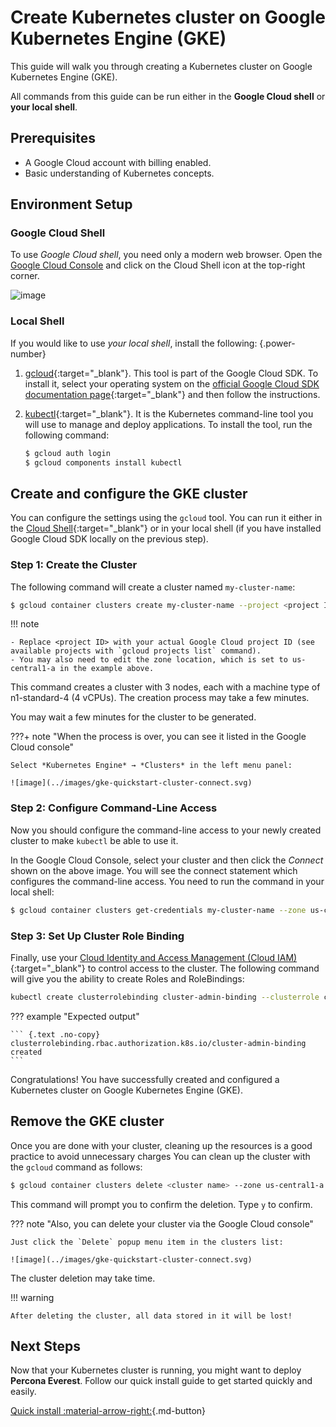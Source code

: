 # Create Kubernetes cluster on Google Kubernetes Engine (GKE)

This guide will walk you through creating a Kubernetes cluster on Google Kubernetes Engine (GKE).

All commands from this guide can be run either in the **Google Cloud shell** or **your local shell**.

## Prerequisites

- A Google Cloud account with billing enabled.
- Basic understanding of Kubernetes concepts.

## Environment Setup

### Google Cloud Shell

To use _Google Cloud shell_, you need only a modern web browser. Open the [Google Cloud Console](https://console.cloud.google.com/) and click on the Cloud Shell icon at the top-right corner.

![image](../images/gke-activate-cloud-shell.svg)

### Local Shell

If you would like to use _your local shell_, install the following:
{.power-number}

1. [gcloud](https://cloud.google.com/sdk/docs/quickstarts){:target="\_blank"}. This tool is
   part of the Google Cloud SDK. To install it, select your operating
   system on the [official Google Cloud SDK documentation page](https://cloud.google.com/sdk/docs){:target="\_blank"}
   and then follow the instructions.

2. [kubectl](https://cloud.google.com/kubernetes-engine/docs/quickstart#choosing_a_shell){:target="\_blank"}.
   It is the Kubernetes command-line tool you will use to manage and deploy
   applications. To install the tool, run the following command:

   ```{.bash data-prompt="$" }
   $ gcloud auth login
   $ gcloud components install kubectl
   ```

## Create and configure the GKE cluster

You can configure the settings using the `gcloud` tool. You can run it either in
the [Cloud Shell](https://cloud.google.com/shell/docs/quickstart){:target="\_blank"} or in your
local shell (if you have installed Google Cloud SDK locally on the previous
step).

### Step 1: Create the Cluster

The following command will create a cluster named `my-cluster-name`:

```{.bash data-prompt="$" }
$ gcloud container clusters create my-cluster-name --project <project ID> --zone us-central1-a --cluster-version 1.27 --machine-type n1-standard-4 --num-nodes=3
```

!!! note

    - Replace <project ID> with your actual Google Cloud project ID (see available projects with `gcloud projects list` command).
    - You may also need to edit the zone location, which is set to us-central1-a in the example above.

This command creates a cluster with 3 nodes, each with a machine type of n1-standard-4 (4 vCPUs). The creation process may take a few minutes.

You may wait a few minutes for the cluster to be generated.

???+ note "When the process is over, you can see it listed in the Google Cloud console"

    Select *Kubernetes Engine* → *Clusters* in the left menu panel:

    ![image](../images/gke-quickstart-cluster-connect.svg)

### Step 2: Configure Command-Line Access

Now you should configure the command-line access to your newly created cluster
to make `kubectl` be able to use it.

In the Google Cloud Console, select your cluster and then click the _Connect_
shown on the above image. You will see the connect statement which configures
the command-line access. You need to run the
command in your local shell:

```{.bash data-prompt="$" }
$ gcloud container clusters get-credentials my-cluster-name --zone us-central1-a --project <project name>
```

### Step 3: Set Up Cluster Role Binding

Finally, use your [Cloud Identity and Access Management (Cloud IAM)](https://cloud.google.com/iam){:target="\_blank"}
to control access to the cluster. The following command will give you the
ability to create Roles and RoleBindings:

```sh
kubectl create clusterrolebinding cluster-admin-binding --clusterrole cluster-admin --user $(gcloud config get-value core/account)
```

??? example "Expected output"

    ``` {.text .no-copy}
    clusterrolebinding.rbac.authorization.k8s.io/cluster-admin-binding created
    ```

Congratulations! You have successfully created and configured a Kubernetes cluster on Google Kubernetes Engine (GKE).

## Remove the GKE cluster

Once you are done with your cluster, cleaning up the resources is a good practice to avoid unnecessary charges
You can clean up the cluster with the `gcloud` command as follows:

```{.bash data-prompt="$" }
$ gcloud container clusters delete <cluster name> --zone us-central1-a --project <project ID>

```

This command will prompt you to confirm the deletion. Type `y` to confirm.

??? note "Also, you can delete your cluster via the Google Cloud console"

    Just click the `Delete` popup menu item in the clusters list:

    ![image](../images/gke-quickstart-cluster-connect.svg)

The cluster deletion may take time.

!!! warning

    After deleting the cluster, all data stored in it will be lost!

## Next Steps

Now that your Kubernetes cluster is running, you might want to deploy **Percona Everest**. Follow our quick install guide to get started quickly and easily.


[Quick install :material-arrow-right:](../quick-install.md){.md-button}
